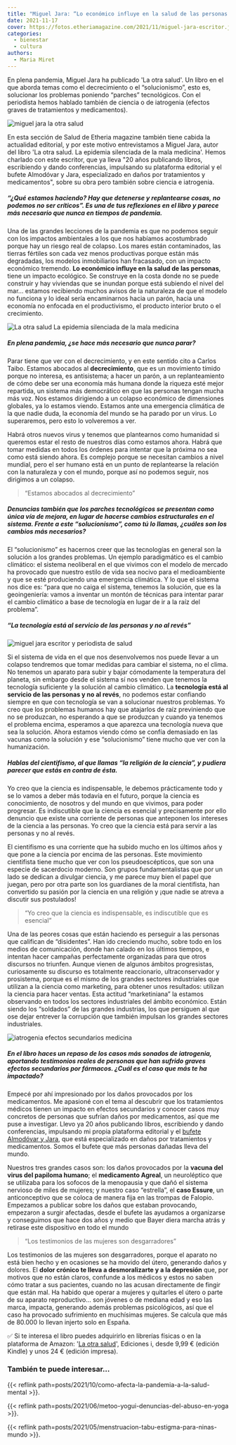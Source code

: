 ```yaml
---
title: "Miguel Jara: “Lo económico influye en la salud de las personas y tiene un impacto ecológico”"
date: 2021-11-17
cover: https://fotos.etheriamagazine.com/2021/11/miguel-jara-escritor.jpg
categories: 
  - bienestar
  - cultura
authors: 
  - Maria Miret
---
```


En plena pandemia, Miguel Jara ha publicado 'La otra salud'. Un libro en el que aborda temas como el decrecimiento o el “solucionismo”, esto es, solucionar los problemas poniendo “parches” tecnológicos. Con el periodista hemos hablado también de ciencia o de iatrogenia (efectos graves de tratamientos y medicamentos).

![miguel jara la otra salud](https://fotos.etheriamagazine.com/2021/11/miguel-jara-escritor.jpg "Miguel Jara, autor de 'La otra salud'.")

En esta sección de Salud de Etheria magazine también tiene cabida la actualidad 
editorial, y por este motivo entrevistamos a Miguel Jara, autor del libro 'La otra 
salud. La epidemia silenciada de la mala medicina'. Hemos charlado con este escritor, 
que ya lleva "20 años publicando libros, escribiendo y dando conferencias, impulsando su 
plataforma editorial y el bufete Almodóvar y Jara, especializado en daños por 
tratamientos y medicamentos", sobre su obra pero también sobre ciencia e iatrogenia. 

##### “¿Qué estamos haciendo? Hay que detenerse y replantearse cosas, no podemos no ser críticos”. Es una de tus reflexiones en el libro y parece más necesario que nunca en tiempos de pandemia.

Una de las grandes lecciones de la pandemia es que no podemos seguir con los impactos 
ambientales a los que nos habíamos acostumbrado porque hay un riesgo real de colapso. 
Los mares están contaminados, las tierras fértiles son cada vez menos productivas porque 
están más degradadas, los modelos inmobiliarios han fracasado, con un impacto económico 
tremendo. **Lo económico influye en la salud de las personas**, tiene un impacto 
ecológico. Se construye en la costa donde no se puede construir y hay viviendas que se 
inundan porque está subiendo el nivel del mar… estamos recibiendo muchos avisos de la 
naturaleza de que el modelo no funciona y lo ideal sería encaminarnos hacia un parón, 
hacia una economía no enfocada en el productivismo, el producto interior bruto o el 
crecimiento. 

![La otra salud La epidemia silenciada de la mala medicina](https://fotos.etheriamagazine.com/2021/11/Portada-La-otra-salud.jpg "La otra salud. La epidemia silenciada de la mala medicina.")

##### En plena pandemia, ¿se hace más necesario que nunca parar?

Parar tiene que ver con el decrecimiento, y en este sentido cito a Carlos Taibo. Estamos 
abocados al **decrecimiento**, que es un movimiento tímido porque no interesa, es 
antisistema; a hacer un parón, a un replanteamiento de cómo debe ser una economía más 
humana donde la riqueza esté mejor repartida, un sistema más democrático en que las 
personas tengan mucha más voz. Nos estamos dirigiendo a un colapso económico de 
dimensiones globales, ya lo estamos viendo. Estamos ante una emergencia climática de la 
que nadie duda, la economía del mundo se ha parado por un virus. Lo superaremos, pero 
esto lo volveremos a ver. 

Habrá otros nuevos virus y tenemos que plantearnos como humanidad si queremos estar el 
resto de nuestros días como estamos ahora. Habrá que tomar medidas en todos los órdenes 
para intentar que la próxima no sea como está siendo ahora. Es complejo porque se 
necesitan cambios a nivel mundial, pero el ser humano está en un punto de replantearse 
la relación con la naturaleza y con el mundo, porque así no podemos seguir, nos 
dirigimos a un colapso. 

> “Estamos abocados al decrecimiento” 

##### Denuncias también que los parches tecnológicos se presentan como única vía de mejora, en lugar de hacerse cambios estructurales en el sistema. Frente a este “solucionismo”, como tú lo llamas, ¿cuáles son los cambios más necesarios?

El “solucionismo” es hacernos creer que las tecnologías en general son la solución a los 
grandes problemas. Un ejemplo paradigmático es el cambio climático: el sistema 
neoliberal en el que vivimos con el modelo de mercado ha provocado que nuestro estilo de 
vida sea nocivo para el medioambiente y que se esté produciendo una emergencia 
climática. Y lo que el sistema nos dice es: “para que no caiga el sistema, tenemos la 
solución, que es la geoingeniería: vamos a inventar un montón de técnicas para intentar 
parar el cambio climático a base de tecnología en lugar de ir a la raíz del problema”. 

##### “La tecnología está al servicio de las personas y no al revés”

![miguel jara escritor y periodista de salud](https://fotos.etheriamagazine.com/2021/11/miguel-jara-la-otra-salud.jpg "Miguel Jara en su oficina.")

Si el sistema de vida en el que nos desenvolvemos nos puede llevar a un colapso 
tendremos que tomar medidas para cambiar el sistema, no el clima. No tenemos un aparato 
para subir y bajar cómodamente la temperatura del planeta, sin embargo desde el sistema 
sí nos venden que tenemos la tecnología suficiente y la solución al cambio climático. La 
**tecnología está al servicio de las personas y no al revés**, no podemos estar 
confiando siempre en que con tecnología se van a solucionar nuestros problemas. Yo creo 
que los problemas humanos hay que atajarlos de raíz previniendo que no se produzcan, no 
esperando a que se produzcan y cuando ya tenemos el problema encima, esperamos a que 
aparezca una tecnología nueva que sea la solución. Ahora estamos viendo cómo se confía 
demasiado en las vacunas como la solución y ese “solucionismo” tiene mucho que ver con 
la humanización. 

##### Hablas del cientifismo, al que llamas “la religión de la ciencia”, y pudiera parecer que estás en contra de ésta.

Yo creo que la ciencia es indispensable, le debemos prácticamente todo y se lo vamos a 
deber más todavía en el futuro, porque la ciencia es conocimiento, de nosotros y del 
mundo en que vivimos, para poder progresar. Es indiscutible que la ciencia es esencial y 
precisamente por ello denuncio que existe una corriente de personas que anteponen los 
intereses de la ciencia a las personas. Yo creo que la ciencia está para servir a las 
personas y no al revés. 

El cientifismo es una corriente que ha subido mucho en los últimos años y que pone a la 
ciencia por encima de las personas. Este movimiento cientifista tiene mucho que ver con 
los pseudoescépticos, que son una especie de sacerdocio moderno. Son grupos 
fundamentalistas que por un lado se dedican a divulgar ciencia, y me parece muy bien el 
papel que juegan, pero por otra parte son los guardianes de la moral cientifista, han 
convertido su pasión por la ciencia en una religión y ¡que nadie se atreva a discutir 
sus postulados! 

> “Yo creo que la ciencia es indispensable, es indiscutible que es esencial” 

Una de las peores cosas que están haciendo es perseguir a las personas que califican de 
“disidentes”. Han ido creciendo mucho, sobre todo en los medios de comunicación, donde 
han calado en los últimos tiempos, e intentan hacer campañas perfectamente organizadas 
para que otros discursos no triunfen. Aunque vienen de algunos ámbitos progresistas, 
curiosamente su discurso es totalmente reaccionario, ultraconservador y prosistema, 
porque es el mismo de los grandes sectores industriales que utilizan a la ciencia como 
marketing, para obtener unos resultados: utilizan la ciencia para hacer ventas. Esta 
actitud “marketiniana” la estamos observando en todos los sectores industriales del 
ámbito económico. Están siendo los “soldados” de las grandes industrias, los que 
persiguen al que ose dejar entrever la corrupción que también impulsan los grandes 
sectores industriales. 

![iatrogenia efectos secundarios medicina](https://fotos.etheriamagazine.com/2021/11/medicina-salud.jpg "Algunos tratamientos ocasionan daños, efectos secundarios que hay que investigar.")

##### En el libro haces un repaso de los casos más sonados de iatrogenia, aportando testimonios reales de personas que han sufrido graves efectos secundarios por fármacos. ¿Cuál es el caso que más te ha impactado?

Empecé por ahí impresionado por los daños provocados por los medicamentos. Me apasioné 
con el tema al descubrir que los tratamientos médicos tienen un impacto en efectos 
secundarios y conocer casos muy concretos de personas que sufrían daños por 
medicamentos, así que me puse a investigar. Llevo ya 20 años publicando libros, 
escribiendo y dando conferencias, impulsando mi propia plataforma editorial y el [bufete 
Almodóvar y Jara](http://www.almodovarjara.com/), que está especializado en daños por 
tratamientos y medicamentos. Somos el bufete que más personas dañadas lleva del mundo. 

Nuestros tres grandes casos son: los daños provocados por la **vacuna del virus del 
papiloma humano**; el **medicamento Agreal**, un neuroléptico que se utilizaba para los 
sofocos de la menopausia y que dañó el sistema nervioso de miles de mujeres; y nuestro 
caso “estrella”, el **caso Essure**, un anticonceptivo que se coloca de manera fija en 
las trompas de Falopio. Empezamos a publicar sobre los daños que estaban provocando, 
empezaron a surgir afectadas, desde el bufete las ayudamos a organizarse y conseguimos 
que hace dos años y medio que Bayer diera marcha atrás y retirase este dispositivo en 
todo el mundo 

> “Los testimonios de las mujeres son desgarradores” 

Los testimonios de las mujeres son desgarradores, porque el aparato no está bien hecho y 
en ocasiones se ha movido del útero, generando daños y dolores. El **dolor crónico te 
lleva a desmoralizarte y a la depresión** que, por motivos que no están claros, confunde 
a los médicos y estos no saben cómo tratar a sus pacientes, cuando no las acusan 
directamente de fingir que están mal. Ha habido que operar a mujeres y quitarles el 
útero o parte de su aparato reproductivo… son jóvenes o de mediana edad y eso las marca, 
impacta, generando además problemas psicológicos, así que el caso ha provocado 
sufrimiento en muchísimas mujeres. Se calcula que más de 80.000 lo llevan injerto solo 
en España. 

✅ Si te interesa el libro puedes adquirirlo en librerías físicas o en la plataforma de 
Amazon: '[La otra salud](https://amzn.to/3DsJMao)', Ediciones i, desde 9,99 € (edición 
Kindle) y unos 24 € (edición impresa). 

### También te puede interesar...

{{< reflink path=posts/2021/10/como-afecta-la-pandemia-a-la-salud-mental >}}. 

{{< reflink path=posts/2021/06/metoo-yogui-denuncias-del-abuso-en-yoga >}}. 

{{< reflink path=posts/2021/05/menstruacion-tabu-estigma-para-ninas-mundo >}}.
